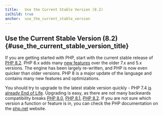 ```yaml
---
title:   Use the Current Stable Version (8.2)
isChild: true
anchor:  use_the_current_stable_version
---
```


## Use the Current Stable Version (8.2) {#use_the_current_stable_version_title}

If you are getting started with PHP, start with the current stable release of [PHP 8.2][php-release]. PHP 8.x adds many [new features](#language_highlights) over the older 7.x and 5.x versions. The engine has been largely re-written, and PHP is now even quicker than older versions. PHP 8 is a major update of the language and contains many new features and optimizations.

You should try to upgrade to the latest stable version quickly - PHP 7.4 [is already End of Life](http://php.net/supported-versions.php). Upgrading is easy, as there are not many backwards compatibility breaks [PHP 8.0][php-bc-80], [PHP 8.1][php-bc-81], [PHP 8.2][php-bc-82]. If you are not sure which version a function or feature is in, you can check the PHP documentation on the [php.net][php-docs] website.

[php-release]: https://php.net/downloads.php
[php-docs]: https://php.net/manual/
[php-bc-80]: https://php.net/manual/migration80.incompatible.php
[php-bc-81]: https://php.net/manual/migration81.incompatible.php
[php-bc-82]: https://php.net/manual/migration82.incompatible.php
